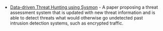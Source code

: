 * [Data-driven Threat Hunting using Sysmon](https://www.researchgate.net/publication/325370335_Data-Driven_Threat_Hunting_Using_Sysmon) - A paper proposing a threat assessment system that is updated with new threat information and is able to detect threats what would otherwise go undetected past intrusion detection systems, such as encrypted traffic.

